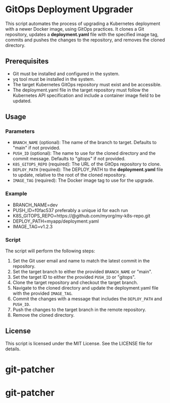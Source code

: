 # GitOps Deployment Upgrader

This script automates the process of upgrading a Kubernetes deployment with a newer Docker image, using GitOps practices. It clones a Git repository, updates a **deployment.yaml** file with the specified image tag, commits and pushes the changes to the repository, and removes the cloned directory.

## Prerequisites

- Git must be installed and configured in the system.
- yq tool must be installed in the system.
- The target Kubernetes GitOps repository must exist and be accessible.
- The deployment.yaml file in the target repository must follow the Kubernetes API specification and include a container image field to be updated.

## Usage

### Parameters

- `BRANCH_NAME` (optional): The name of the branch to target. Defaults to "main" if not provided.
- `PUSH_ID` (optional): The name to use for the cloned directory and the commit message. Defaults to "gitops" if not provided.
- `K8S_GITOPS_REPO` (required): The URL of the GitOps repository to clone.
- `DEPLOY_PATH` (required): The DEPLOY_PATH to the **deployment.yaml** file to update, relative to the root of the cloned repository.
- `IMAGE_TAG` (required): The Docker image tag to use for the upgrade.

### Example

- BRANCH_NAME=dev 
- PUSH_ID=f0fac537 preferably a unique id for each run
- K8S_GITOPS_REPO=https://<token>@github.com/myorg/my-k8s-repo.git
- DEPLOY_PATH=myapp/deployment.yaml 
- IMAGE_TAG=v1.2.3


### Script

The script will perform the following steps:

1. Set the Git user email and name to match the latest commit in the repository.
2. Set the target branch to either the provided `BRANCH_NAME` or "main".
3. Set the target ID to either the provided `PUSH_ID` or "gitops".
4. Clone the target repository and checkout the target branch.
5. Navigate to the cloned directory and update the deployment.yaml file with the provided `IMAGE_TAG`.
6. Commit the changes with a message that includes the `DEPLOY_PATH` and `PUSH_ID`.
7. Push the changes to the target branch in the remote repository.
8. Remove the cloned directory.

## License

This script is licensed under the MIT License. See the LICENSE file for details.
# git-patcher
# git-patcher
